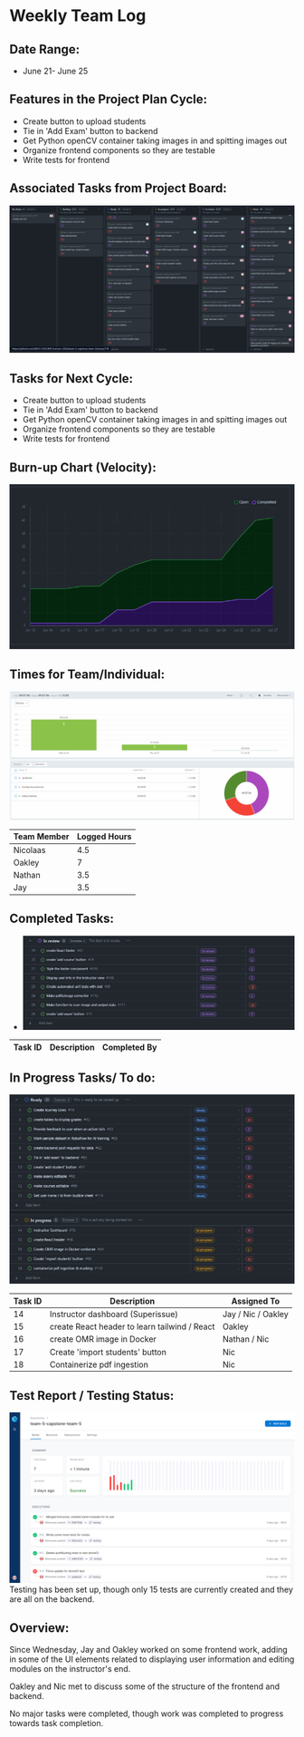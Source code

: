 # Weekly Team Log

## Date Range:

- June 21- June 25

## Features in the Project Plan Cycle:

- Create button to upload students
- Tie in 'Add Exam' button to backend
- Get Python openCV container taking images in and spitting images out
- Organize frontend components so they are testable
- Write tests for frontend

## Associated Tasks from Project Board:

![Kanban](../logScreenshots/kanbanWeek5.2.png)

## Tasks for Next Cycle:

- Create button to upload students
- Tie in 'Add Exam' button to backend
- Get Python openCV container taking images in and spitting images out
- Organize frontend components so they are testable
- Write tests for frontend

## Burn-up Chart (Velocity):

![Burnup](../logScreenshots/burnupWeek5.2.png)

## Times for Team/Individual:

![Timesheet](../logScreenshots/teamTimesheetWeek5.2.png)

| Team Member | Logged Hours |
| ----------- | ------------ |
| Nicolaas      | 4.5      |
| Oakley      | 7      |
| Nathan      | 3.5      |
| Jay         | 3.5 |


## Completed Tasks:

- ![Completed_Tasks](../logScreenshots/completedWeek5.2.png)

| Task ID | Description        | Completed By |
| ------- | ------------------ | ------------ |

## In Progress Tasks/ To do:

![WIP_Tasks](../logScreenshots/wipWeek5.2.png)

| Task ID | Description        | Assigned To |
| ------- | ------------------ | ----------- |
| 14 | Instructor dashboard (Superissue) | Jay / Nic / Oakley
| 15 | create React header to learn tailwind / React | Oakley |
| 16 | create OMR image in Docker | Nathan / Nic |
| 17 | Create 'import students' button | Nic |
| 18 | Containerize pdf ingestion | Nic |

## Test Report / Testing Status:

![Testing Status](../logScreenshots/droneTestStatusWeek5.2.png)
Testing has been set up, though only 15 tests are currently created and they are all on the backend.

## Overview:

Since Wednesday, Jay and Oakley worked on some frontend work, adding in some of the UI elements related to displaying user information and editing modules on the instructor's end.

Oakley and Nic met to discuss some of the structure of the frontend and backend.

No major tasks were completed, though work was completed to progress towards task completion.